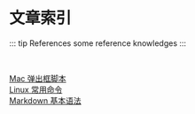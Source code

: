 # 文章索引

::: tip References
some reference knowledges
:::

<br>

[Mac 弹出框脚本](https://heyan.site:8001/SomeKnowledges/MacAlert.html) <br>
[Linux 常用命令](https://heyan.site:8001/SomeKnowledges/LinuxCommands.html) <br>
[Markdown 基本语法](https://heyan.site:8001/SomeKnowledges/Markdown.html) <br>

